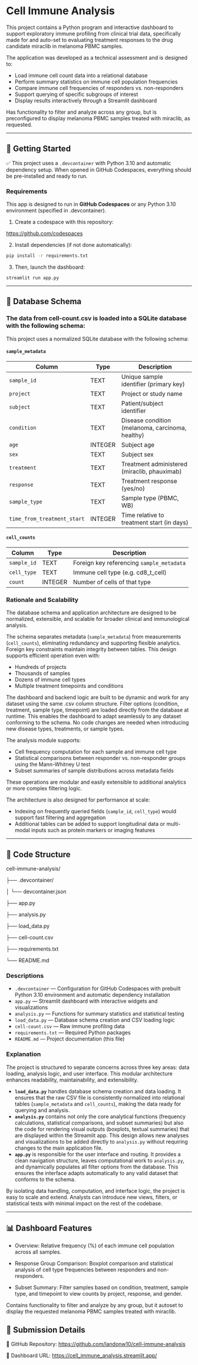# Cell Immune Analysis

This project contains a Python program and interactive dashboard to support exploratory immune profiling from clinical trial data, specifically made for and auto-set to evaluating treatment responses to the drug candidate miraclib in melanoma PBMC samples.

The application was developed as a technical assessment and is designed to:
- Load immune cell count data into a relational database
- Perform summary statistics on immune cell population frequencies
- Compare immune cell frequencies of responders vs. non-responders
- Support querying of specific subgroups of interest
- Display results interactively through a Streamlit dashboard

Has functionality to filter and analyze across any group, but is preconfigured to display melanoma PBMC samples treated with miraclib, as requested.

---

## 🚀 Getting Started

✅ This project uses a `.devcontainer` with Python 3.10 and automatic dependency setup. When opened in GitHub Codespaces, everything should be pre-installed and ready to run.

### Requirements
This app is designed to run in **GitHub Codespaces** or any Python 3.10 environment (specified in .devcontainer).

1. Create a codespace with this repository:

https://github.com/codespaces

2. Install dependencies (if not done automatically):

```bash
pip install -r requirements.txt
```

3. Then, launch the dashboard:

```
streamlit run app.py
```

---

## 🧱 Database Schema
### The data from cell-count.csv is loaded into a SQLite database with the following schema:

This project uses a normalized SQLite database with the following schema:

#### **`sample_metadata`**

| Column                    | Type     | Description                                           |
|---------------------------|----------|-------------------------------------------------------|
| `sample_id`               | TEXT     | Unique sample identifier (primary key)                |
| `project`                 | TEXT     | Project or study name                                 |
| `subject`                 | TEXT     | Patient/subject identifier                            |
| `condition`               | TEXT     | Disease condition (melanoma, carcinoma, healthy)      |
| `age`                     | INTEGER  | Subject age                                           |
| `sex`                     | TEXT     | Subject sex                                           |
| `treatment`               | TEXT     | Treatment administered (miraclib, phauximab)          |
| `response`                | TEXT     | Treatment response (yes/no)                           |
| `sample_type`             | TEXT     | Sample type (PBMC, WB)                                |
| `time_from_treatment_start` | INTEGER | Time relative to treatment start (in days)           |

#### **`cell_counts`**

| Column      | Type    | Description                                |
|-------------|---------|--------------------------------------------|
| `sample_id` | TEXT    | Foreign key referencing `sample_metadata`  |
| `cell_type` | TEXT    | Immune cell type (e.g. cd8_t_cell)         |
| `count`     | INTEGER | Number of cells of that type               |

### Rationale and Scalability

The database schema and application architecture are designed to be normalized, extensible, and scalable for broader clinical and immunological analysis.

The schema separates metadata (`sample_metadata`) from measurements (`cell_counts`), eliminating redundancy and supporting flexible analytics. Foreign key constraints maintain integrity between tables. This design supports efficient operation even with:

- Hundreds of projects
- Thousands of samples
- Dozens of immune cell types
- Multiple treatment timepoints and conditions

The dashboard and backend logic are built to be dynamic and work for any dataset using the same .csv column structure. Filter options (condition, treatment, sample type, timepoint) are loaded directly from the database at runtime. This enables the dashboard to adapt seamlessly to any dataset conforming to the schema. No code changes are needed when introducing new disease types, treatments, or sample types.

The analysis module supports:
- Cell frequency computation for each sample and immune cell type
- Statistical comparisons between responder vs. non-responder groups using the Mann-Whitney U test
- Subset summaries of sample distributions across metadata fields

These operations are modular and easily extensible to additional analytics or more complex filtering logic.

The architecture is also designed for performance at scale:
- Indexing on frequently queried fields (`sample_id`, `cell_type`) would support fast filtering and aggregation
- Additional tables can be added to support longitudinal data or multi-modal inputs such as protein markers or imaging features

---

## 🧠 Code Structure

cell-immune-analysis/

├── .devcontainer/

│   └── devcontainer.json

├── app.py

├── analysis.py

├── load_data.py

├── cell-count.csv

├── requirements.txt

└── README.md

### Descriptions

- `.devcontainer` — Configuration for GitHub Codespaces with prebuilt Python 3.10 environment and automatic dependency installation
- `app.py` — Streamlit dashboard with interactive widgets and visualizations  
- `analysis.py` — Functions for summary statistics and statistical testing  
- `load_data.py` — Database schema creation and CSV loading logic  
- `cell-count.csv` — Raw immune profiling data  
- `requirements.txt` — Required Python packages  
- `README.md` — Project documentation (this file)

### Explanation

The project is structured to separate concerns across three key areas: data loading, analysis logic, and user interface. This modular architecture enhances readability, maintainability, and extensibility.

- **`load_data.py`** handles database schema creation and data loading. It ensures that the raw CSV file is consistently normalized into relational tables (`sample_metadata` and `cell_counts`), making the data ready for querying and analysis.
- **`analysis.py`** contains not only the core analytical functions (frequency calculations, statistical comparisons, and subset summaries) but also the code for rendering visual outputs (boxplots, textual summaries) that are displayed within the Streamlit app. This design allows new analyses and visualizations to be added directly to `analysis.py` without requiring changes to the main application file.
- **`app.py`** is responsible for the user interface and routing. It provides a clean navigation structure, leaves computational work to `analysis.py`, and dynamically populates all filter options from the database. This ensures the interface adapts automatically to any valid dataset that conforms to the schema.

By isolating data handling, computation, and interface logic, the project is easy to scale and extend. Analysts can introduce new views, filters, or statistical tests with minimal impact on the rest of the codebase.

---

## 📊 Dashboard Features
- Overview: Relative frequency (%) of each immune cell population across all samples.

- Response Group Comparison: Boxplot comparison and statistical analysis of cell type frequencies between responders and non-responders.

- Subset Summary: Filter samples based on condition, treatment, sample type, and timepoint to view counts by project, response, and gender.

Contains functionality to filter and analyze by any group, but it autoset to display the requested melanoma PBMC samples treated with miraclib.

## 📎 Submission Details

📁 GitHub Repository: https://github.com/landonw10/cell-immune-analysis

🔗 Dashboard URL: https://cell_immune_analysis.streamlit.app/

